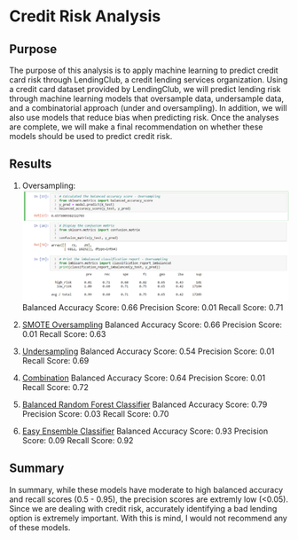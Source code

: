 # Credit Risk Analysis

## Purpose
The purpose of this analysis is to apply machine learning to predict credit card risk through LendingClub, a credit lending services organization. Using a credit card dataset provided by LendingClub, we will predict lending risk through machine learning models that oversample data, undersample data, and a combinatorial approach (under and oversampling). In addition, we will also use models that reduce bias when predicting risk. Once the analyses are complete, we will make a final recommendation on whether these models should be used to predict credit risk.

## Results
1. Oversampling:
![Oversampling](https://github.com/AkifEltahir96/Credit_Risk_Analysis/blob/main/Pictures/Oversampling.png)
Balanced Accuracy Score: 0.66
Precision Score: 0.01
Recall Score: 0.71

2. [SMOTE Oversampling](https://github.com/AkifEltahir96/Credit_Risk_Analysis/blob/main/Pictures/SMOTE-Oversampling.png)
Balanced Accuracy Score: 0.66
Precision Score: 0.01
Recall Score: 0.63

3. [Undersampling](https://github.com/AkifEltahir96/Credit_Risk_Analysis/blob/main/Pictures/Undersampling.png)
Balanced Accuracy Score: 0.54
Precision Score: 0.01
Recall Score: 0.69

4. [Combination](https://github.com/AkifEltahir96/Credit_Risk_Analysis/blob/main/Pictures/Combination.png)
Balanced Accuracy Score: 0.64
Precision Score: 0.01
Recall Score: 0.72

5. [Balanced Random Forest Classifier](https://github.com/AkifEltahir96/Credit_Risk_Analysis/blob/main/Pictures/Balanced-Random-Forest.png)
Balanced Accuracy Score: 0.79
Precision Score: 0.03
Recall Score: 0.70

6. [Easy Ensemble Classifier](https://github.com/AkifEltahir96/Credit_Risk_Analysis/blob/main/Pictures/Easy-Ensemble.png)
Balanced Accuracy Score: 0.93
Precision Score: 0.09
Recall Score: 0.92

## Summary

In summary, while these models have moderate to high balanced accuracy and recall scores (0.5 - 0.95), the precision scores are extremly low (<0.05). Since we are dealing with credit risk, accurately identifying a bad lending option is extremely important. With this is mind, I would not recommend any of these models.
